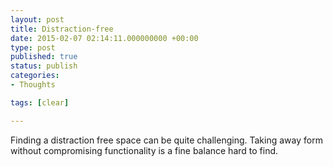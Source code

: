 ```yaml
---
layout: post
title: Distraction-free
date: 2015-02-07 02:14:11.000000000 +00:00
type: post
published: true
status: publish
categories:
- Thoughts

tags: [clear]

---
```

<p>Finding a distraction free space can be quite challenging. Taking away form without compromising functionality is a fine balance hard to find.</p>
